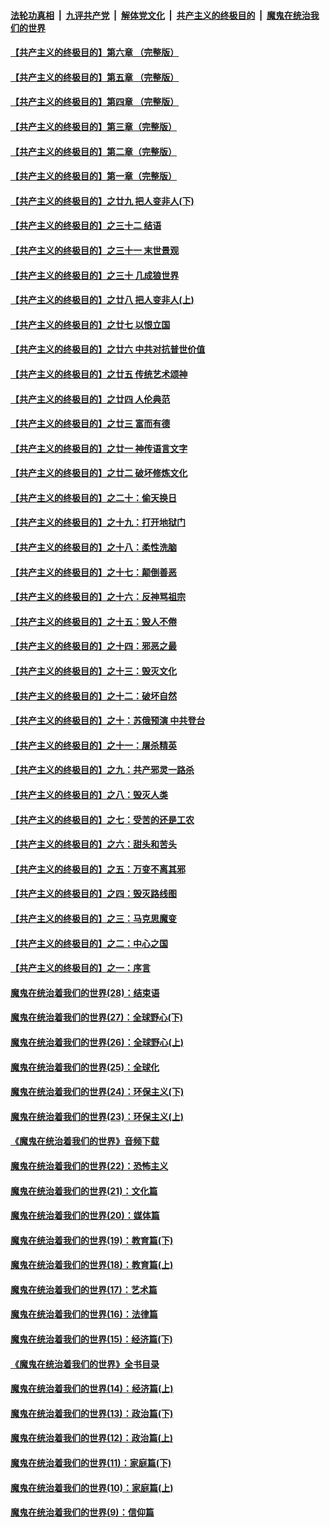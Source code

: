 ####  [法轮功真相](../../../../basic/blob/master/README.md?t=05181731) &nbsp;|&nbsp; [九评共产党](../../../../9ping.md/blob/master/README.md?t=05181731) &nbsp;|&nbsp; [解体党文化](../../../../jtdwh.md/blob/master/README.md?t=05181731)  &nbsp;|&nbsp; [共产主义的终极目的](../../../../gczydzjmd.md/blob/master/README.md?t=05181731) &nbsp;|&nbsp; [魔鬼在统治我们的世界](../../../../mgztzwmdsj.md/blob/master/README.md?t=05181731) 

#### [【共产主义的终极目的】第六章 （完整版）](../pages/nsc422/n11428913.md?t=05181731) 

#### [【共产主义的终极目的】第五章 （完整版）](../pages/nsc422/n11428912.md?t=05181731) 

#### [【共产主义的终极目的】第四章 （完整版）](../pages/nsc422/n11428907.md?t=05181731) 

#### [【共产主义的终极目的】第三章（完整版）](../pages/nsc422/n11428848.md?t=05181731) 

#### [【共产主义的终极目的】第二章（完整版）](../pages/nsc422/n11428831.md?t=05181731) 

#### [【共产主义的终极目的】第一章（完整版）](../pages/nsc422/n11417651.md?t=05181731) 

#### [【共产主义的终极目的】之廿九 把人变非人(下)](../pages/nsc422/n11344140.md?t=05181731) 

#### [【共产主义的终极目的】之三十二 结语](../pages/nsc422/n11360535.md?t=05181731) 

#### [【共产主义的终极目的】之三十一 末世景观](../pages/nsc422/n11351129.md?t=05181731) 

#### [【共产主义的终极目的】之三十 几成狼世界](../pages/nsc422/n11348280.md?t=05181731) 

#### [【共产主义的终极目的】之廿八 把人变非人(上)](../pages/nsc422/n11340492.md?t=05181731) 

#### [【共产主义的终极目的】之廿七 以恨立国](../pages/nsc422/n11336944.md?t=05181731) 

#### [【共产主义的终极目的】之廿六 中共对抗普世价值](../pages/nsc422/n11324785.md?t=05181731) 

#### [【共产主义的终极目的】之廿五 传统艺术颂神](../pages/nsc422/n11296396.md?t=05181731) 

#### [【共产主义的终极目的】之廿四 人伦典范](../pages/nsc422/n11296397.md?t=05181731) 

#### [【共产主义的终极目的】之廿三 富而有德](../pages/nsc422/n11283598.md?t=05181731) 

#### [【共产主义的终极目的】之廿一 神传语言文字](../pages/nsc422/n11263265.md?t=05181731) 

#### [【共产主义的终极目的】之廿二 破坏修炼文化](../pages/nsc422/n11245728.md?t=05181731) 

#### [【共产主义的终极目的】之二十：偷天换日](../pages/nsc422/n11238846.md?t=05181731) 

#### [【共产主义的终极目的】之十九：打开地狱门](../pages/nsc422/n11206376.md?t=05181731) 

#### [【共产主义的终极目的】之十八：柔性洗脑](../pages/nsc422/n11199994.md?t=05181731) 

#### [【共产主义的终极目的】之十七：颠倒善恶](../pages/nsc422/n11179782.md?t=05181731) 

#### [【共产主义的终极目的】之十六：反神骂祖宗](../pages/nsc422/n11166798.md?t=05181731) 

#### [【共产主义的终极目的】之十五：毁人不倦](../pages/nsc422/n11166792.md?t=05181731) 

#### [【共产主义的终极目的】之十四：邪恶之最](../pages/nsc422/n11150249.md?t=05181731) 

#### [【共产主义的终极目的】之十三：毁灭文化](../pages/nsc422/n11135227.md?t=05181731) 

#### [【共产主义的终极目的】之十二：破坏自然](../pages/nsc422/n11135214.md?t=05181731) 

#### [【共产主义的终极目的】之十：苏俄预演 中共登台](../pages/nsc422/n11118424.md?t=05181731) 

#### [【共产主义的终极目的】之十一：屠杀精英](../pages/nsc422/n11118442.md?t=05181731) 

#### [【共产主义的终极目的】之九：共产邪灵一路杀](../pages/nsc422/n11114139.md?t=05181731) 

#### [【共产主义的终极目的】之八：毁灭人类](../pages/nsc422/n11108503.md?t=05181731) 

#### [【共产主义的终极目的】之七：受苦的还是工农](../pages/nsc422/n11101809.md?t=05181731) 

#### [【共产主义的终极目的】之六：甜头和苦头](../pages/nsc422/n11096971.md?t=05181731) 

#### [【共产主义的终极目的】之五：万变不离其邪](../pages/nsc422/n11091285.md?t=05181731) 

#### [【共产主义的终极目的】之四：毁灭路线图](../pages/nsc422/n11086284.md?t=05181731) 

#### [【共产主义的终极目的】之三：马克思魔变](../pages/nsc422/n11061941.md?t=05181731) 

#### [【共产主义的终极目的】之二：中心之国](../pages/nsc422/n11047728.md?t=05181731) 

#### [【共产主义的终极目的】之一：序言](../pages/nsc422/n11086077.md?t=05181731) 

#### [魔鬼在统治着我们的世界(28)：结束语](../pages/nsc422/n10936246.md?t=05181731) 

#### [魔鬼在统治着我们的世界(27)：全球野心(下)](../pages/nsc422/n10928319.md?t=05181731) 

#### [魔鬼在统治着我们的世界(26)：全球野心(上)](../pages/nsc422/n10900318.md?t=05181731) 

#### [魔鬼在统治着我们的世界(25)：全球化](../pages/nsc422/n10788205.md?t=05181731) 

#### [魔鬼在统治着我们的世界(24)：环保主义(下)](../pages/nsc422/n10695307.md?t=05181731) 

#### [魔鬼在统治着我们的世界(23)：环保主义(上)](../pages/nsc422/n10688613.md?t=05181731) 

#### [《魔鬼在统治着我们的世界》音频下载](../pages/nsc422/n10635553.md?t=05181731) 

#### [魔鬼在统治着我们的世界(22)：恐怖主义](../pages/nsc422/n10614727.md?t=05181731) 

#### [魔鬼在统治着我们的世界(21)：文化篇](../pages/nsc422/n10597706.md?t=05181731) 

#### [魔鬼在统治着我们的世界(20)：媒体篇](../pages/nsc422/n10586579.md?t=05181731) 

#### [魔鬼在统治着我们的世界(19)：教育篇(下)](../pages/nsc422/n10564808.md?t=05181731) 

#### [魔鬼在统治着我们的世界(18)：教育篇(上)](../pages/nsc422/n10526970.md?t=05181731) 

#### [魔鬼在统治着我们的世界(17)：艺术篇](../pages/nsc422/n10499093.md?t=05181731) 

#### [魔鬼在统治着我们的世界(16)：法律篇](../pages/nsc422/n10485969.md?t=05181731) 

#### [魔鬼在统治着我们的世界(15)：经济篇(下)](../pages/nsc422/n10469975.md?t=05181731) 

#### [《魔鬼在统治着我们的世界》全书目录](../pages/nsc422/n10464261.md?t=05181731) 

#### [魔鬼在统治着我们的世界(14)：经济篇(上)](../pages/nsc422/n10457370.md?t=05181731) 

#### [魔鬼在统治着我们的世界(13)：政治篇(下)](../pages/nsc422/n10448270.md?t=05181731) 

#### [魔鬼在统治着我们的世界(12)：政治篇(上)](../pages/nsc422/n10444576.md?t=05181731) 

#### [魔鬼在统治着我们的世界(11)：家庭篇(下)](../pages/nsc422/n10440961.md?t=05181731) 

#### [魔鬼在统治着我们的世界(10)：家庭篇(上)](../pages/nsc422/n10435448.md?t=05181731) 

#### [魔鬼在统治着我们的世界(9)：信仰篇](../pages/nsc422/n10432159.md?t=05181731) 

